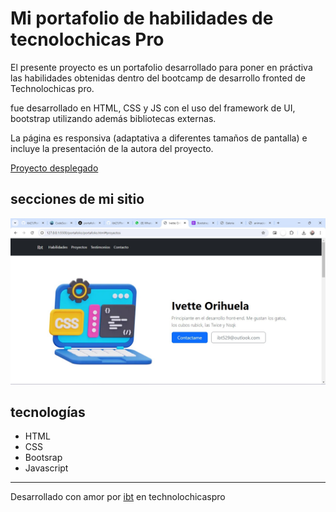 # Mi portafolio de habilidades de tecnolochicas Pro 

El presente proyecto es un portafolio desarrollado para poner en práctiva las habilidades obtenidas dentro del bootcamp de desarrollo fronted de Technolochicas pro.

fue desarrollado en HTML, CSS y JS con el uso del framework de UI, bootstrap utilizando además bibliotecas externas.

La página es responsiva (adaptativa a diferentes tamaños de pantalla) e incluye la presentación de la autora del proyecto.

[Proyecto desplegado]()

## secciones de mi sitio

![Presentación](assets/readme/img1.jpeg)

## tecnologías

* HTML
* CSS
* Bootsrap
* Javascript

---

Desarrollado con amor por [ibt](https://www.instagram.com/gatodurazon/) en technolochicaspro 